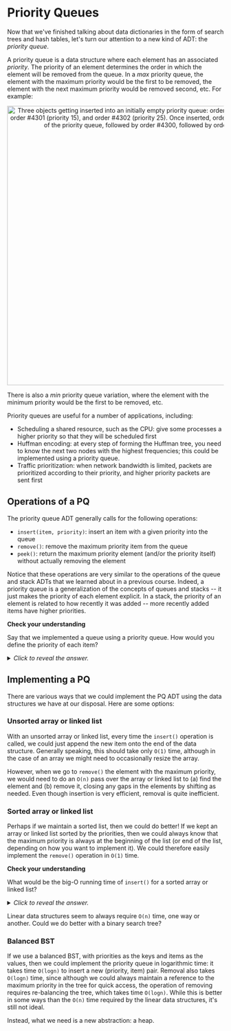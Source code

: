 # Priority Queues

Now that we've finished talking about data dictionaries in the form of search trees and hash tables, let's turn our attention to a new kind of ADT: the *priority queue*.

A priority queue is a data structure where each element has an associated *priority*. The priority of an element determines the order in which the element will be removed from the queue. In a *max* priority queue, the element with the maximum priority would be the first to be removed, the element with the next maximum priority would be removed second, etc. For example:

<center>
<img
  src="/images/week-03/dsa2-week3-priority-queue.png"
  alt="Three objects getting inserted into an initially empty priority queue: order #4300 (priority 20), order #4301 (priority 15), and order #4302 (priority 25). Once inserted, order #4302 is at the top of the priority queue, followed by order #4300, followed by order #4301."
  style="width:650px;" />
</center>

There is also a *min* priority queue variation, where the element with the minimum priority would be the first to be removed, etc.

Priority queues are useful for a number of applications, including:

* Scheduling a shared resource, such as the CPU: give some processes a higher priority so that they will be scheduled first
* Huffman encoding: at every step of forming the Huffman tree, you need to know the next two nodes with the highest frequencies; this could be implemented using a priority queue.
* Traffic prioritization: when network bandwidth is limited, packets are prioritized according to their priority, and higher priority packets are sent first

## Operations of a PQ

The priority queue ADT generally calls for the following operations:

* `insert(item, priority)`: insert an item with a given priority into the queue
* `remove()`: remove the maximum priority item from the queue
* `peek()`: return the maximum priority element (and/or the priority itself) without actually removing the element

Notice that these operations are very similar to the operations of the queue and stack ADTs that we learned about in a previous course. Indeed, a priority queue is a generalization of the concepts of queues and stacks -- it just makes the priority of each element explicit. In a stack, the priority of an element is related to how recently it was added -- more recently added items have higher priorities.

<aside>
<b>Check your understanding</b>
<p>Say that we implemented a queue using a priority queue. How would you define the priority of each item?</p>
<details>
<summary>
<i>Click to reveal the answer.</i>
</summary>
<p><b>Answer.</b> In a queue, the items that are inserted <i>first</i> have the highest priorities, and the priority decreases with every successive item that is inserted. So the priority of the first element would be some maximum value, and then you could monotonically decrease the priority with every successive item inserted into the priority queue.</p>
</details>
</aside>

## Implementing a PQ

There are various ways that we could implement the PQ ADT using the data structures we have at our disposal. Here are some options:

### Unsorted array or linked list

With an unsorted array or linked list, every time the `insert()` operation is called, we could just append the new item onto the end of the data structure. Generally speaking, this should take only `O(1)` time, although in the case of an array we might need to occasionally resize the array.

However, when we go to `remove()` the element with the maximum priority, we would need to do an `O(n)` pass over the array or linked list to (a) find the element and (b) remove it, closing any gaps in the elements by shifting as needed. Even though insertion is very efficient, removal is quite inefficient.

### Sorted array or linked list

Perhaps if we maintain a sorted list, then we could do better! If we kept an array or linked list sorted by the priorities, then we could always know that the maximum priority is always at the beginning of the list (or end of the list, depending on how you want to implement it). We could therefore easily implement the `remove()` operation in `O(1)` time.

<aside>
<b>Check your understanding</b>
<p>What would be the big-O running time of <code>insert()</code> for a sorted array or linked list?</p>
<details>
<summary>
<i>Click to reveal the answer.</i>
</summary>
<p><b>Answer.</b> When performing an insertion, it would take <code>O(n)</code> to maintain the array or linked list in sorted order. A linked list would require an <code>O(n)</code> pass, starting from the beginning of the list. Maintaining sortedness in an array also takes time <code>O(n)</code>, since although you could use binary search to quickly find the location (by priority) of the new element, it would still take <code>O(n)</code> time to move all of other items over by one position to make room.</p>
</details>
</aside>

Linear data structures seem to always require `O(n)` time, one way or another. Could we do better with a binary search tree?

### Balanced BST

If we use a balanced BST, with priorities as the keys and items as the values, then we could implement the priority queue in logarithmic time: it takes time `O(logn)` to insert a new (priority, item) pair. Removal also takes `O(logn)` time, since although we could always maintain a reference to the maximum priority in the tree for quick access, the operation of removing requires re-balancing the tree, which takes time `O(logn)`. While this is better in some ways than the `O(n)` time required by the linear data structures, it's still not ideal.

Instead, what we need is a new abstraction: a heap.
